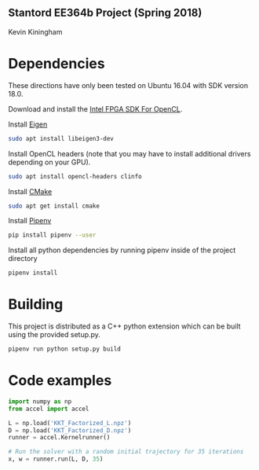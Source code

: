 Stantord EE364b Project (Spring 2018)
--
Kevin Kiningham

# Dependencies

These directions have only been tested on Ubuntu 16.04 with SDK version 18.0.

Download and install the [Intel FPGA SDK For OpenCL](https://www.altera.com/products/design-software/embedded-software-developers/opencl/overview.html).

Install [Eigen](http://eigen.tuxfamily.org/index.php?title=Main_Page)
```bash
sudo apt install libeigen3-dev
```

Install OpenCL headers (note that you may have to install additional drivers depending on your GPU).
```bash
sudo apt install opencl-headers clinfo
```

Install [CMake](https://cmake.org/)
```bash
sudo apt get install cmake
```

Install [Pipenv](https://docs.pipenv.org/)
```bash
pip install pipenv --user
```

Install all python dependencies by running pipenv inside of the project directory
```bash
pipenv install
```

# Building

This project is distributed as a C++ python extension which can be built using the provided setup.py.
```bash
pipenv run python setup.py build
```

# Code examples

```python
import numpy as np
from accel import accel

L = np.load('KKT_Factorized_L.npz')
D = np.load('KKT_Factorized_D.npz')
runner = accel.Kernelrunner()

# Run the solver with a random initial trajectory for 35 iterations
x, w = runner.run(L, D, 35)
```
